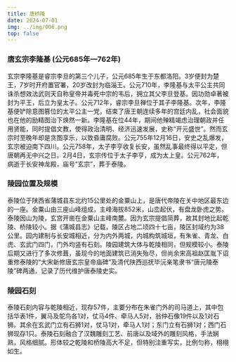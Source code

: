 ```yaml
---
title: 唐桥陵
date: 2024-07-01
img: ../img/006.png
top: false
---
```


### 唐玄宗李隆基 (公元685年—762年)

玄宗李隆基是睿宗李旦的第三个儿子，公元685年生于东都洛阳。3岁便封为楚王，7岁时开府置官署，20岁改封为临淄王。公元710年，李隆基与太平公主共同诛杀想效法武则天自称皇帝并毒死中宗的韦后，拥立其父李旦登基。因功勋卓著被封为平王，后立为皇太子。公元712年，睿宗李旦禅位于其子李隆基。次年，李隆基便铲除意图篡位的太平公主一党，结束了唐王朝连续多年的宫廷内乱，社会面貌也在他的励精图治下焕然一新。李隆基在位44年，期间他殚精竭虑治理朝政并任用贤能，同时提倡文教，使得政治清明、经济迅速发展，史称“开元盛世”。然而玄宗时至晚年却是贪图享乐，以致昏庸腐败。公元755年12月16日，安史之乱爆发，玄宗被迫南下四川。公元758年，太子李亨收复长安，虽然乱事最终得以平定，但唐朝再无中兴之日。2月4日，玄宗传位于太子李亨，成为太上皇。公元762年，病逝于长安神龙殿，庙号“玄宗”，葬于泰陵。

### 陵园位置及规模

泰陵位于陕西省蒲城县东北约15公里处的金粟山上，是唐代帝陵在关中地区最东边的一座。金粟山由三座山峰组成，主峰海拔852米，山峦起伏，有盘龙卧虎之势。泰陵因山为陵，玄宫开凿在金粟山主峰南麓。因为玄宗提倡简葬，故其封地比起乾陵、桥陵较小。据《蒲城县志》记载，陵区占地二顷四十七亩，陵区封域约为38公里。园内建制与长安城相近，分为内外两城，内城构筑城垣，有朱雀、青龙、白虎、玄武门四门，门外均竖有石刻。陵园建筑大体与乾陵相同，但规模较小。泰陵后期又进行了多次修葺，虽现今的地面建筑已消失殆尽，但尚余宋高祖赵匡胤下诏重修泰陵的“大宋新修唐玄宗皇帝庙碑”及清代陕西巡抚毕沅亲笔隶书“唐元陵泰陵”碑两通，记录了历代维护唐泰陵史实。

### 陵园石刻

泰陵石刻内容与乾陵相近，现存57件，主要分布在朱雀门外的司马道上，其中包括华表1件，翼马及鸵鸟各1对，仗马4件、牵马人5对，翁仲石像19件以及1对石狮。其余在玄武门立有石狮1对，仗马1对，牵马人1对；东门立有石狮1对；西门石狮现存1只。泰陵石刻融合了汉魏雕刻工艺、前唐以及域外的雕刻风格，手法娴熟，风格细腻。形体较之乾陵和桥陵高大不足，但特别注重写实，比例匀称，栩栩如生。